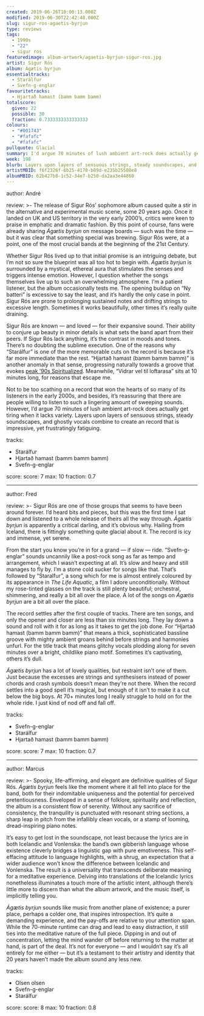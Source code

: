 ```yaml
---
created: 2019-06-26T10:00:13.000Z
modified: 2019-06-30T22:42:48.000Z
slug: sigur-ros-agaetis-byrjun
type: reviews
tags:
  - 1990s
  - "22"
  - sigur ros
featuredimage: album-artwork/agaetis-byrjun-sigur-ros.jpg
artist: Sigur Rós
album: Ágætis byrjun
essentialtracks:
  - Starálfur
  - Svefn-g-englar
favouritetracks:
  - Hjartað hamast (bamm bamm bamm)
totalscore:
  given: 22
  possible: 30
  fraction: 0.7333333333333333
colours:
  - "#001743"
  - "#fafafc"
  - "#fafafc"
pullquote: Glacial
summary: I'd argue 70 minutes of lush ambient art-rock does actually get tiring when it lacks variety. Layers upon layers of sensuous strings, steady soundscapes, and ghostly vocals combine to create an record that is impressive, yet frustratingly fatiguing.
week: 198
blurb: Layers upon layers of sensuous strings, steady soundscapes, and ghostly vocals combine to create an record that is impressive, yet fatiguing.
artistMBID: f6f2326f-6b25-4170-b89d-e235b25508e8
albumMBID: 62b427b8-1c52-34e7-b250-da2aa3e44860
---
```

author: André

review: >-
  The release of Sigur Rós’ sophomore album caused quite a stir in the alternative and experimental music scene, some 20 years ago. Once it landed on UK and US territory in the very early 2000’s, critics were keen to praise in emphatic and dramatic fashion. By this point of course, fans were already sharing *Ágætis byrjun* on message boards — such was the time — but it was clear that something special was brewing. Sigur Rós were, at a point, one of the most crucial bands at the beginning of the 21st Century.

  Whether Sigur Rós lived up to that initial promise is an intriguing debate, but I’m not so sure the blueprint was all too hot to begin with. *Ágætis byrjun* is surrounded by a mystical, ethereal aura that stimulates the senses and triggers intense emotion. However, I question whether the songs themselves live up to such an overwhelming atmosphere. I’m a patient listener, but the album occasionally tests me. The opening buildup on “Ny batteri” is excessive to say the least, and it’s hardly the only case in point. Sigur Rós are prone to prolonging sustained notes and drifting strings to excessive length. Sometimes it works beautifully, other times it’s really quite draining.

  Sigur Rós are known — and loved — for their expansive sound. Their ability to conjure up beauty in minor details is what sets the band apart from their peers. If Sigur Rós lack anything, it’s the contrast in moods and tones. There’s no doubting the sublime execution. One of the reasons why “Starálfur” is one of the more memorable cuts on the record is because it’s far more immediate than the rest. “Hjartað hamast (bamm bamm bamm)” is another anomaly in that sense, progressing naturally towards a groove that evokes [peak ’90s Spiritualized](<reviews/spiritualized-ladies-and-gentleman-we-are-floating-in-space/>). Meanwhile, “Vidrar vel til loftarasa” sits at 10 minutes long, for reasons that escape me.

  Not to be too scathing on a record that won the hearts of so many of its listeners in the early 2000s, and besides, it’s reassuring that there are people willing to listen to such a lingering amount of sweeping sounds. However, I’d argue 70 minutes of lush ambient art-rock does actually get tiring when it lacks variety. Layers upon layers of sensuous strings, steady soundscapes, and ghostly vocals combine to create an record that is impressive, yet frustratingly fatiguing.

tracks:
  - Starálfur
  - ­­Hjartað hamast (bamm bamm bamm)
  - ­­Svefn-g-englar

score:
  score: 7
  max: 10
  fraction: 0.7

---
author: Fred

review: >-
  Sigur Rós are one of those groups that seems to have been around forever. I’d heard bits and pieces, but this was the first time I sat down and listened to a whole release of theirs all the way through. *Ágætis byrjun* is apparently a critical darling, and it’s obvious why. Hailing from Iceland, there is fittingly something quite glacial about it. The record is icy and immense, yet serene.

  From the start you know you’re in for a grand — if slow — ride. “Svefn-g-englar” sounds uncannily like a post-rock song as far as tempo and arrangement, which I wasn’t expecting at all. It’s slow and heavy and still manages to fly by. I’m a stone cold sucker for songs like that. That’s followed by “Staralfur”, a song which for me is almost entirely coloured by its appearance in *The Life Aquatic*, a film I adore unconditionally. Without my rose-tinted glasses on the track is still plenty beautiful; orchestral, shimmering, and really a bit all over the place. A lot of the songs on *Ágætis byrjun* are a bit all over the place.

  The record settles after the first couple of tracks. There are ten songs, and only the opener and closer are less than six minutes long. They lay down a sound and roll with it for as long as it takes to get the job done. For “Hjartað hamast (bamm bamm bamm)” that means a thick, sophisticated bassline groove with mighty ambient groans behind before strings and harmonies unfurl. For the title track that means glitchy vocals plodding along for seven minutes over a bright, childlike piano motif. Sometimes it’s captivating, others it’s dull.

  *Ágætis byrjun* has a lot of lovely qualities, but restraint isn’t one of them. Just because the excesses are strings and synthesisers instead of power chords and crash symbols doesn’t mean they’re not there. When the record settles into a good spell it’s magical, but enough of it isn’t to make it a cut below the big boys. At 70+ minutes long I really struggle to hold on for the whole ride. I just kind of nod off and fall off.

tracks:
  - Svefn-g-englar
  - ­­Starálfur
  - ­­Hjartað hamast (bamm bamm bamm)

score:
  score: 7
  max: 10
  fraction: 0.7

---
author: Marcus

review: >-
  Spooky, life-affirming, and elegant are definitive qualities of Sigur Rós. *Ágætis byrjun* feels like the moment where it all fell into place for the band, both for their indomitable uniqueness and the potential for perceived pretentiousness. Enveloped in a sense of folklore, spirituality and reflection, the album is a consistent flow of serenity. Without any sacrifice of consistency, the tranquility is punctuated with resonant string sections, a sharp leap in pitch from the infallibly clean vocals, or a stamp of looming, dread-inspiring piano notes.

  It’s easy to get lost in the soundscape, not least because the lyrics are in both Icelandic and Vonlenska: the band’s own gibberish language whose existence cleverly bridges a linguistic gap with pure emotiveness. This self-effacing attitude to language highlights, with a shrug, an expectation that a wider audience won’t know the difference between Icelandic and Vonlenska. The result is a universality that transcends deliberate meaning for a meditative experience. Delving into translations of the Icelandic lyrics nonetheless illuminates a touch more of the artistic intent, although there’s little more to discern than what the album artwork, and the music itself, is implicitly telling you.

  *Ágætis byrjun* sounds like music from another plane of existence; a purer place, perhaps a colder one, that inspires introspection. It’s quite a demanding experience, and the pay-offs are relative to your attention span. While the 70-minute runtime can drag and lead to easy distraction, it still ties into the meditative nature of the full piece. Dipping in and out of concentration, letting the mind wander off before returning to the matter at hand, is part of the deal. It’s not for everyone — and I wouldn’t say it’s all entirely for me either — but it’s a testament to their artistry and identity that 20 years haven’t made the album sound any less new.

tracks:
  - Olsen olsen
  - ­­Svefn-g-englar
  - ­­Starálfur
  
score:
  score: 8
  max: 10
  fraction: 0.8
